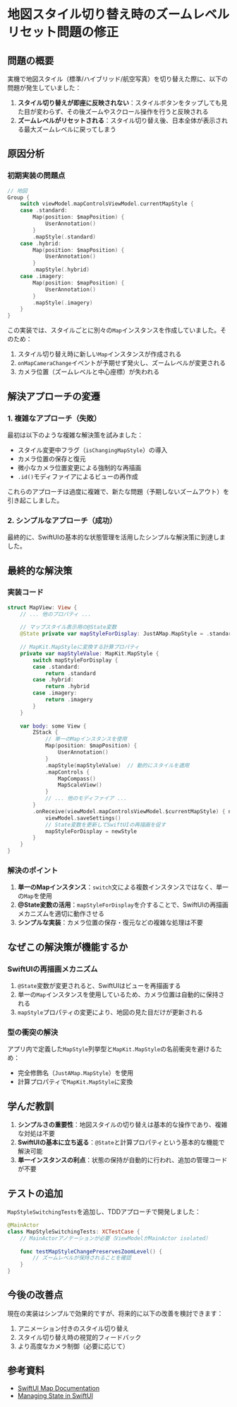 # 地図スタイル切り替え時のズームレベルリセット問題の修正

## 問題の概要

実機で地図スタイル（標準/ハイブリッド/航空写真）を切り替えた際に、以下の問題が発生していました：

1. **スタイル切り替えが即座に反映されない**：スタイルボタンをタップしても見た目が変わらず、その後ズームやスクロール操作を行うと反映される
2. **ズームレベルがリセットされる**：スタイル切り替え後、日本全体が表示される最大ズームレベルに戻ってしまう

## 原因分析

### 初期実装の問題点

```swift
// 地図
Group {
    switch viewModel.mapControlsViewModel.currentMapStyle {
    case .standard:
        Map(position: $mapPosition) {
            UserAnnotation()
        }
        .mapStyle(.standard)
    case .hybrid:
        Map(position: $mapPosition) {
            UserAnnotation()
        }
        .mapStyle(.hybrid)
    case .imagery:
        Map(position: $mapPosition) {
            UserAnnotation()
        }
        .mapStyle(.imagery)
    }
}
```

この実装では、スタイルごとに別々の`Map`インスタンスを作成していました。そのため：

1. スタイル切り替え時に新しい`Map`インスタンスが作成される
2. `onMapCameraChange`イベントが予期せず発火し、ズームレベルが変更される
3. カメラ位置（ズームレベルと中心座標）が失われる

## 解決アプローチの変遷

### 1. 複雑なアプローチ（失敗）

最初は以下のような複雑な解決策を試みました：

- スタイル変更中フラグ（`isChangingMapStyle`）の導入
- カメラ位置の保存と復元
- 微小なカメラ位置変更による強制的な再描画
- `.id()`モディファイアによるビューの再作成

これらのアプローチは過度に複雑で、新たな問題（予期しないズームアウト）を引き起こしました。

### 2. シンプルなアプローチ（成功）

最終的に、SwiftUIの基本的な状態管理を活用したシンプルな解決策に到達しました。

## 最終的な解決策

### 実装コード

```swift
struct MapView: View {
    // ... 他のプロパティ ...
    
    // マップスタイル表示用の@State変数
    @State private var mapStyleForDisplay: JustAMap.MapStyle = .standard
    
    // MapKit.MapStyleに変換する計算プロパティ
    private var mapStyleValue: MapKit.MapStyle {
        switch mapStyleForDisplay {
        case .standard:
            return .standard
        case .hybrid:
            return .hybrid
        case .imagery:
            return .imagery
        }
    }
    
    var body: some View {
        ZStack {
            // 単一のMapインスタンスを使用
            Map(position: $mapPosition) {
                UserAnnotation()
            }
            .mapStyle(mapStyleValue)  // 動的にスタイルを適用
            .mapControls {
                MapCompass()
                MapScaleView()
            }
            // ... 他のモディファイア ...
        }
        .onReceive(viewModel.mapControlsViewModel.$currentMapStyle) { newStyle in
            viewModel.saveSettings()
            // State変数を更新してSwiftUIの再描画を促す
            mapStyleForDisplay = newStyle
        }
    }
}
```

### 解決のポイント

1. **単一のMapインスタンス**：`switch`文による複数インスタンスではなく、単一の`Map`を使用
2. **@State変数の活用**：`mapStyleForDisplay`を介することで、SwiftUIの再描画メカニズムを適切に動作させる
3. **シンプルな実装**：カメラ位置の保存・復元などの複雑な処理は不要

## なぜこの解決策が機能するか

### SwiftUIの再描画メカニズム

1. `@State`変数が変更されると、SwiftUIはビューを再描画する
2. 単一の`Map`インスタンスを使用しているため、カメラ位置は自動的に保持される
3. `mapStyle`プロパティの変更により、地図の見た目だけが更新される

### 型の衝突の解決

アプリ内で定義した`MapStyle`列挙型と`MapKit.MapStyle`の名前衝突を避けるため：

- 完全修飾名（`JustAMap.MapStyle`）を使用
- 計算プロパティで`MapKit.MapStyle`に変換

## 学んだ教訓

1. **シンプルさの重要性**：地図スタイルの切り替えは基本的な操作であり、複雑な対処は不要
2. **SwiftUIの基本に立ち返る**：`@State`と計算プロパティという基本的な機能で解決可能
3. **単一インスタンスの利点**：状態の保持が自動的に行われ、追加の管理コードが不要

## テストの追加

`MapStyleSwitchingTests`を追加し、TDDアプローチで開発しました：

```swift
@MainActor
class MapStyleSwitchingTests: XCTestCase {
    // MainActorアノテーションが必要（ViewModelがMainActor isolated）
    
    func testMapStyleChangePreservesZoomLevel() {
        // ズームレベルが保持されることを確認
    }
}
```

## 今後の改善点

現在の実装はシンプルで効果的ですが、将来的に以下の改善を検討できます：

1. アニメーション付きのスタイル切り替え
2. スタイル切り替え時の視覚的フィードバック
3. より高度なカメラ制御（必要に応じて）

## 参考資料

- [SwiftUI Map Documentation](https://developer.apple.com/documentation/mapkit/map)
- [Managing State in SwiftUI](https://developer.apple.com/documentation/swiftui/state-and-data-flow)